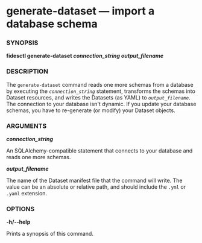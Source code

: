 #  generate-dataset &mdash; import a database schema


###  SYNOPSIS

**fidesctl generate-dataset _connection_string_ _output_filename_**

###  DESCRIPTION

The `generate-dataset` command reads one more schemas from a database by executing the <code><i>connection_string</i></code> statement, transforms the schemas into Dataset resources, and writes the Datasets (as YAML) to <code><i>output_filename</i></code>. The connection to your database isn't dynamic. If you update your database schemas, you have to re-generate (or modify) your Dataset objects.


###  ARGUMENTS

***connection_string***

An SQLAlchemy-compatible statement that connects to your database and reads one more schemas.

***output_filename***

The name of the Dataset manifest file that the command will write. The value can be an absolute or relative path, and should include the `.yml` or `.yaml` extension.

###  OPTIONS


**-h/--help** 

Prints a synopsis of this command.

